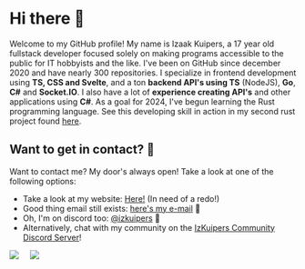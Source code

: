 # Hi there 👋

Welcome to my GitHub profile! My name is Izaak Kuipers, a 17 year old fullstack developer focused solely on making programs accessible to the public for IT hobbyists and the like. I've been on GitHub since december 2020 and have nearly 300 repositories. I specialize in frontend development using **TS, CSS and Svelte**, and a ton **backend API's using TS** (NodeJS), **Go**, **C#** and **Socket.IO**. I also have a lot of **experience creating API's** and other applications using **C#**. As a goal for 2024, I've begun learning the Rust programming language. See this developing skill in action in my second rust project found [here](https://github.com/IzKuipers/ArcOffload).

## Want to get in contact? 📧

Want to contact me? My door's always open! Take a look at one of the following options:

- Take a look at my website: [Here!](https://izkuipers.nl) (In need of a redo!)
- Good thing email still exists: [here's my e-mail](mailto:izaak.kuipers@gmail.com) 📧
- Oh, I'm on discord too: [@izkuipers](https://discordapp.com/users/656469722526908427) 💬
- Alternatively, chat with my community on the [IzKuipers Community Discord Server](https://discord.gg/WW3KXHUFgj)!

<div style="display: flex; align-items: center; gap: 20px; flex-wrap: wrap;">

<img src="https://streak-stats.demolab.com/?user=IzKuipers">
<img src="https://github-readme-stats.vercel.app/api?username=IzKuipers&show_icons=true&count_private=true">

</div>
